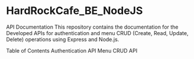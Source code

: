 # HardRockCafe_BE_NodeJS

API Documentation
This repository contains the documentation for the Developed APIs for authentication and menu CRUD (Create, Read, Update, Delete) operations using Express and Node.js.

Table of Contents
  Authentication API
  Menu CRUD API
